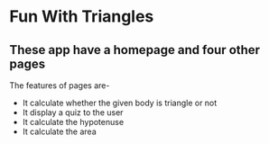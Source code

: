 # Fun With Triangles

## These app have a homepage and four other pages

The features of pages are-

- It calculate whether the given body is triangle or not
- It display a quiz to the user
- It calculate the hypotenuse
- It calculate the area
